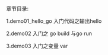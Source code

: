章节目录:

1.demo01_hello_go       入门代码之输出hello

2.demo02                入门之 go build 与go run 

3.demo03                入门之变量 var